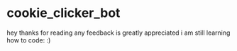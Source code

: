 # cookie_clicker_bot
hey thanks for reading
any feedback is greatly appreciated i am still learning how to code: :)
